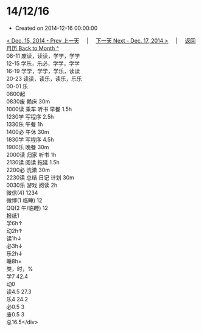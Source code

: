 # 14/12/16

* Created on 2014-12-16 00:00:00

[&lt; Dec. 15, 2014 - Prev 上一天](d15.md)     \|     [下一天 Next - Dec. 17, 2014 &gt;](d17.md)     \|     [返回月历 Back to Month ^](index.md)   
08-11 废读，读读，学学，学学  
12-15 学乐，乐必，学学，学学  
16-19 学学，学学，学乐，读读  
20-23 读读，读乐，读乐，乐乐  
00-01 乐  
0800起  
0830废 赖床 30m  
1000读 乘车 听书 早餐 1.5h  
1230学 写程序 2.5h  
1330乐 午餐 1h  
1400必 午休 30m  
1830学 写程序 4.5h  
1900乐 晚餐 30m  
2000读 归家 听书 1h  
2130读 阅读 拖延 1.5h  
2200必 洗漱 30m  
2230读 总结 日记 计划 30m  
0030乐 游戏 阅读 2h  
微信\(4\) 1234  
微博\(1 临睡\) 12  
QQ\(2 午/临睡\) 12  
报纸1  
学6h↑  
动2h↑  
读1h↓  
必3h↓  
乐2h↓  
睡8h=  
类，时，%  
学7 42.4  
动0  
读4.5 27.3  
乐4 24.2  
必0.5 3  
废0.5 3  
总16.5&lt;/div&gt;


